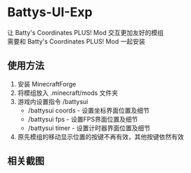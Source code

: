 # Battys-UI-Exp
让 Batty's Coordinates PLUS! Mod 交互更加友好的模组  
需要和 Batty's Coordinates PLUS! Mod 一起安装

## 使用方法
1. 安装 MinecraftForge
2. 将模组放入 .minecraft/mods 文件夹
3. 游戏内设置指令 /battysui
   - /battysui coords - 设置坐标界面位置及细节
   - /battysui fps - 设置FPS界面位置及细节
   - /battysui timer - 设置计时器界面位置及细节
4. 原先模组的移动显示位置的按键不再有效，其他按键依然有效

## 相关截图
